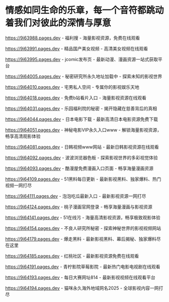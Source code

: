 # 情感如同生命的乐章，每一个音符都跳动着我们对彼此的深情与厚意

https://9i63988.pages.dev - 福利搜 - 海量影视资源，免费在线观看

https://9i63991.pages.dev - 精品国产美女视频 - 高清美女视频在线观看

https://9i63995.pages.dev - jcomic发布页 - 最新动漫、漫画资源一站式获取平台

https://9i64005.pages.dev - 秘密研究所永久地址加载中 - 探索未知的影视世界

https://9i64010.pages.dev - 宅男私人空间 - 专属你的影视娱乐天地

https://9i64018.pages.dev - 免费b站看片入口 - 海量影视资源在线观看

https://9i64031.pages.dev - 乐园福利院的秘密 - 揭开隐藏在慈善背后的真相

https://9i64044.pages.dev - 日本电影下载 - 最新高清日本电影资源免费下载

https://9i64051.pages.dev - 神秘电影VIP永久入口www - 解锁海量影视资源，畅享高清观影体验

https://9i64081.pages.dev - 日韩视频www网站 - 最新日韩影视资源在线观看

https://9i64092.pages.dev - 波波浏览器色板 - 探索影视世界的多彩视觉体验

https://9i64093.pages.dev - 酷漫屋免费漫画入口页面 - 畅享海量漫画资源

https://9i64109.pages.dev - 51黑料每日更新 - 最新影视黑料、独家爆料、热门视频一网打尽

https://9i64111.pages.dev - 泡泡吃瓜最新入口 - 最新影视资源一网打尽

https://9i64124.pages.dev - 桃子漫画官网登录 - 畅享海量漫画与影视资源

https://9i64141.pages.dev - 51在线污 - 海量高清影视资源，畅享极致观影体验

https://9i64154.pages.dev - 不良人研究所秘密 - 探索神秘世界的影视视频网站

https://9i64179.pages.dev - 爆走黑料 - 最新影视黑料、幕后揭秘、独家爆料尽在这里

https://9i64185.pages.dev - 红桃社区 - 最新影视资源免费在线观看

https://9i64191.pages.dev - 青柠影院草莓影院 - 最新热门电影电视剧在线观看

https://9i64193.pages.dev - 每日大赛网址814 - 最新影视视频在线观看平台

https://9i64194.pages.dev - 猫咪永久海外地域网名2025 - 全球影视内容一网打尽
